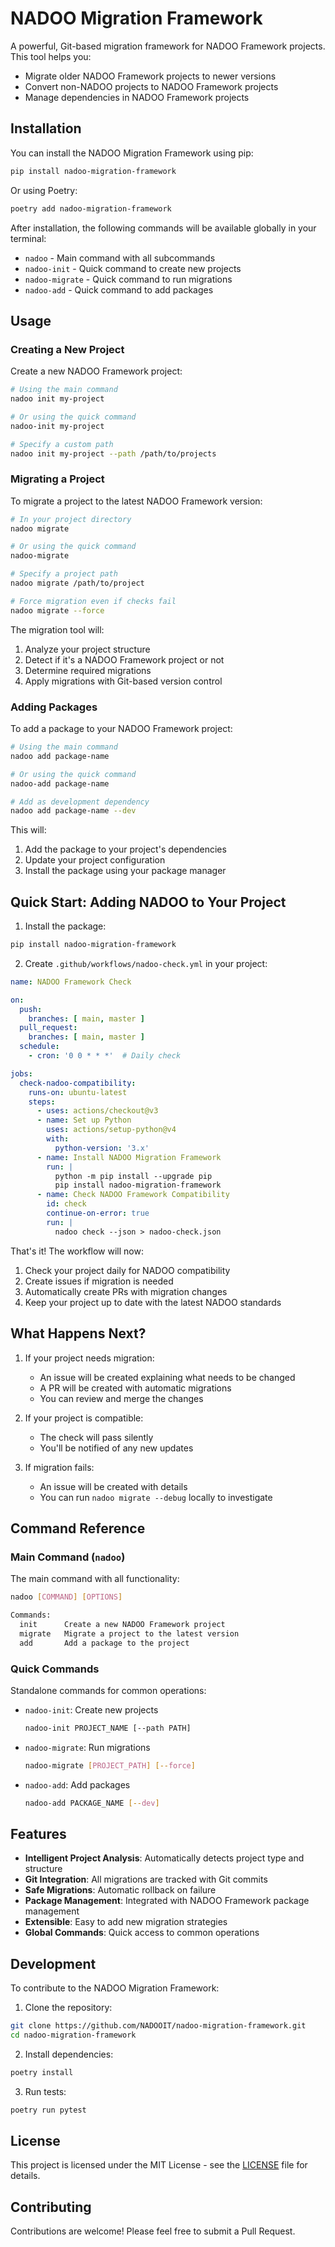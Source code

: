 # NADOO Migration Framework

A powerful, Git-based migration framework for NADOO Framework projects. This tool helps you:
- Migrate older NADOO Framework projects to newer versions
- Convert non-NADOO projects to NADOO Framework projects
- Manage dependencies in NADOO Framework projects

## Installation

You can install the NADOO Migration Framework using pip:

```bash
pip install nadoo-migration-framework
```

Or using Poetry:

```bash
poetry add nadoo-migration-framework
```

After installation, the following commands will be available globally in your terminal:

- `nadoo` - Main command with all subcommands
- `nadoo-init` - Quick command to create new projects
- `nadoo-migrate` - Quick command to run migrations
- `nadoo-add` - Quick command to add packages

## Usage

### Creating a New Project

Create a new NADOO Framework project:

```bash
# Using the main command
nadoo init my-project

# Or using the quick command
nadoo-init my-project

# Specify a custom path
nadoo init my-project --path /path/to/projects
```

### Migrating a Project

To migrate a project to the latest NADOO Framework version:

```bash
# In your project directory
nadoo migrate

# Or using the quick command
nadoo-migrate

# Specify a project path
nadoo migrate /path/to/project

# Force migration even if checks fail
nadoo migrate --force
```

The migration tool will:
1. Analyze your project structure
2. Detect if it's a NADOO Framework project or not
3. Determine required migrations
4. Apply migrations with Git-based version control

### Adding Packages

To add a package to your NADOO Framework project:

```bash
# Using the main command
nadoo add package-name

# Or using the quick command
nadoo-add package-name

# Add as development dependency
nadoo add package-name --dev
```

This will:
1. Add the package to your project's dependencies
2. Update your project configuration
3. Install the package using your package manager

## Quick Start: Adding NADOO to Your Project

1. Install the package:
```bash
pip install nadoo-migration-framework
```

2. Create `.github/workflows/nadoo-check.yml` in your project:
```yaml
name: NADOO Framework Check

on:
  push:
    branches: [ main, master ]
  pull_request:
    branches: [ main, master ]
  schedule:
    - cron: '0 0 * * *'  # Daily check

jobs:
  check-nadoo-compatibility:
    runs-on: ubuntu-latest
    steps:
      - uses: actions/checkout@v3
      - name: Set up Python
        uses: actions/setup-python@v4
        with:
          python-version: '3.x'
      - name: Install NADOO Migration Framework
        run: |
          python -m pip install --upgrade pip
          pip install nadoo-migration-framework
      - name: Check NADOO Framework Compatibility
        id: check
        continue-on-error: true
        run: |
          nadoo check --json > nadoo-check.json
```

That's it! The workflow will now:

1. Check your project daily for NADOO compatibility
2. Create issues if migration is needed
3. Automatically create PRs with migration changes
4. Keep your project up to date with the latest NADOO standards

## What Happens Next?

1. If your project needs migration:
   - An issue will be created explaining what needs to be changed
   - A PR will be created with automatic migrations
   - You can review and merge the changes

2. If your project is compatible:
   - The check will pass silently
   - You'll be notified of any new updates

3. If migration fails:
   - An issue will be created with details
   - You can run `nadoo migrate --debug` locally to investigate

## Command Reference

### Main Command (`nadoo`)

The main command with all functionality:

```bash
nadoo [COMMAND] [OPTIONS]

Commands:
  init      Create a new NADOO Framework project
  migrate   Migrate a project to the latest version
  add       Add a package to the project
```

### Quick Commands

Standalone commands for common operations:

- `nadoo-init`: Create new projects
  ```bash
  nadoo-init PROJECT_NAME [--path PATH]
  ```

- `nadoo-migrate`: Run migrations
  ```bash
  nadoo-migrate [PROJECT_PATH] [--force]
  ```

- `nadoo-add`: Add packages
  ```bash
  nadoo-add PACKAGE_NAME [--dev]
  ```

## Features

- **Intelligent Project Analysis**: Automatically detects project type and structure
- **Git Integration**: All migrations are tracked with Git commits
- **Safe Migrations**: Automatic rollback on failure
- **Package Management**: Integrated with NADOO Framework package management
- **Extensible**: Easy to add new migration strategies
- **Global Commands**: Quick access to common operations

## Development

To contribute to the NADOO Migration Framework:

1. Clone the repository:
```bash
git clone https://github.com/NADOOIT/nadoo-migration-framework.git
cd nadoo-migration-framework
```

2. Install dependencies:
```bash
poetry install
```

3. Run tests:
```bash
poetry run pytest
```

## License

This project is licensed under the MIT License - see the [LICENSE](LICENSE) file for details.

## Contributing

Contributions are welcome! Please feel free to submit a Pull Request.
